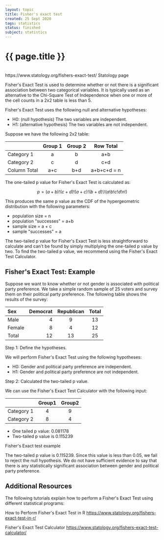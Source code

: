 ```yaml
---
layout: topic
title: Fisher's exact test
created: 25 Sept 2020
tags: statistics
status: finished
subject: statistics
---
```

{{ page.title }}
================

<br/>
https://www.statology.org/fishers-exact-test/
Statology page

Fisher's Exact Test is used to determine whether or not there is a significant association between two categorical variables. It is typically used as an alternative to the Chi-Square Test of Independence when one or more of the cell counts in a 2x2 table is less than 5.

Fisher's Exact Test uses the following null and alternative hypotheses:

* H0: (null hypothesis) The two variables are independent.
* H1: (alternative hypothesis) The two variables are not independent.

Suppose we have the following 2x2 table:

|            | Group 1 | Group 2 | Row Total |
|:-----------|:-------:|:-------:|:-------:|
| Category 1 | a | b | a+b |
| Category 2 | c | d | c+d |
| Column Total | a+c | b+d | a+b+c+d = n |

The one-tailed p value for Fisher's Exact Test is calculated as:

$$p = (a+b)!(c+d)!(a+c)!(b+d)! / (a!b!c!d!n!)$$

This produces the same p value as the CDF of the hypergeometric distribution with the following parameters:

* population size = n
* population "successes" = a+b
* sample size = a + c
* sample "successes" = a

The two-tailed p value for Fisher's Exact Test is less straightforward to calculate and can't be found by simply multiplying the one-tailed p value by two. To find the two-tailed p value, we recommend using the Fisher's Exact Test Calculator.

## Fisher's Exact Test: Example

Suppose we want to know whether or not gender is associated with political party preference. We take a simple random sample of 25 voters and survey them on their political party preference. The following table shows the results of the survey:

| Sex | Democrat | Republican | Total |
|:----|---------:|:----------:|:-----:|
| Male | 4 | 9 | 13 |
| Female | 8 | 4 | 12 |
| Total | 12 | 13 | 25 |

Step 1: Define the hypotheses.

We will perform Fisher's Exact Test using the following hypotheses:

* H0: Gender and political party preference are independent.
* H1: Gender and political party preference are not independent.

Step 2: Calculated the two-tailed p value.

We can use the Fisher's Exact Test Calculator with the following input:

| | Group1 | Group2 |
|---|:---:|:---:|
| Category 1 | 4 | 9 |
| Category 2 | 8 | 4 |

* One tailed p value: 0.081178
* Two-tailed p value is 0.115239

Fisher's Exact test example

The two-tailed p value is 0.115239. Since this value is less than 0.05, we fail to reject the null hypothesis. We do not have sufficient evidence to say that there is any statistically significant association between gender and political party preference.

## Additional Resources

The following tutorials explain how to perform a Fisher's Exact Test using different statistical programs:

How to Perform Fisher's Exact Test in R
https://www.statology.org/fishers-exact-test-in-r/

Fisher's Exact Test Calculator
https://www.statology.org/fishers-exact-test-calculator/

